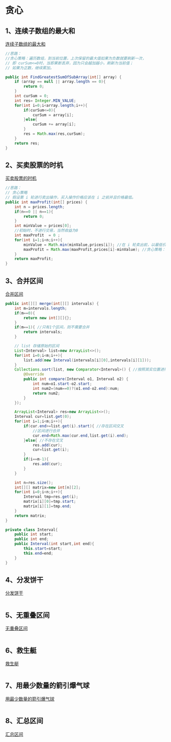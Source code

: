 # 贪心

## 1、连续子数组的最大和

[连续子数组的最大和](https://www.nowcoder.com/practice/459bd355da1549fa8a49e350bf3df484?tpId=13&tqId=11183&tPage=1&rp=1&ru=/ta/coding-interviews&qru=/ta/coding-interviews/question-ranking)

```java
//思路：
//贪心策略：遍历数组，到当前位置，上次保留的最大值如果为负数就要刷新一次，
// 即 curSum<=0时，当即果断丢弃，因为只会越加越小，刷新为当前值；
// 如果为正数，继续累加。

public int FindGreatestSumOfSubArray(int[] array) {
    if (array == null || array.length == 0){
        return 0;
    }
    int curSum = 0;
    int res= Integer.MIN_VALUE;
    for(int i=0;i<array.length;i++){
        if(curSum<=0){
            curSum = array[i];
        }else{
            curSum += array[i];
        }
        res = Math.max(res,curSum);
    }
    return res;
}
```



## 2、买卖股票的时机

[买卖股票的时机](https://leetcode.com/problems/best-time-to-buy-and-sell-stock/description/)

```java
//思路：
// 贪心策略
// 假设第 i 轮进行卖出操作，买入操作价格应该在 i 之前并且价格最低。
public int maxProfit(int[] prices) {
    int n = prices.length;
    if(n==0 || n==1){
        return 0;
    }
    int minValue = prices[0];
    //初始时，不进行交易，当然收益为0
    int maxProfit  = 0 ;
    for(int i=1;i<n;i++){
        minValue = Math.min(minValue,prices[i]); //在 i 轮卖出前，以最低价格买入
        maxProfit = Math.max(maxProfit,prices[i]-minValue); //贪心策略：每轮都买出
    }
    return maxProfit;
}
```



## 3、合并区间

[合并区间](https://leetcode-cn.com/problems/merge-intervals/)

```java
public int[][] merge(int[][] intervals) {
    int m=intervals.length;
    if(m==0){
        return new int[][]{};
    }
    if(m==1){ //只有1个区间，则不需要合并
        return intervals;
    }

    // list 存储原始的区间
    List<Interval> list=new ArrayList<>();
    for(int i=0;i<m;i++){
        list.add(new Interval(intervals[i][0],intervals[i][1]));
    }
    Collections.sort(list, new Comparator<Interval>() { //按照其实位置进行排序
        @Override
        public int compare(Interval o1, Interval o2) {
            int num=o1.start-o2.start;
            int num2=(num==0)?(o1.end-o2.end):num;
            return num2;
        }
    });

    ArrayList<Interval> res=new ArrayList<>();
    Interval cur=list.get(0);
    for(int i=1;i<m;i++){
        if(cur.end>=list.get(i).start){ //存在区间交叉
            //区间进行合并
            cur.end=Math.max(cur.end,list.get(i).end);
        }else{ //不存在交叉
            res.add(cur);
            cur=list.get(i);
        }
        if(i==m-1){
            res.add(cur);
        }
    }

    int n=res.size();
    int[][] matrix=new int[n][2];
    for(int i=0;i<n;i++){
        Interval tmp=res.get(i);
        matrix[i][0]=tmp.start;
        matrix[i][1]=tmp.end;
    }
    return matrix;
}

private class Interval{
    public int start;
    public int end;
    public Interval(int start,int end){
        this.start=start;
        this.end=end;
    }
}
```



## 4、分发饼干

[分发饼干](https://leetcode-cn.com/problems/assign-cookies/)

```java

```



## 5、无重叠区间

[无重叠区间](https://leetcode-cn.com/problems/non-overlapping-intervals/)

```java

```



## 6、救生艇

[救生艇](https://leetcode-cn.com/problems/boats-to-save-people/)

```java

```



## 7、用最少数量的箭引爆气球

[用最少数量的箭引爆气球](https://leetcode-cn.com/problems/minimum-number-of-arrows-to-burst-balloons/)

```java

```



## 8、汇总区间

[汇总区间](https://leetcode-cn.com/problems/summary-ranges/)

```java

```

